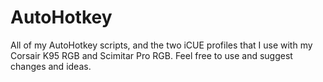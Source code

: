 # AutoHotkey
All of my AutoHotkey scripts, and the two iCUE profiles that I use with my Corsair K95 RGB and Scimitar Pro RGB. Feel free to use and suggest changes and ideas.
